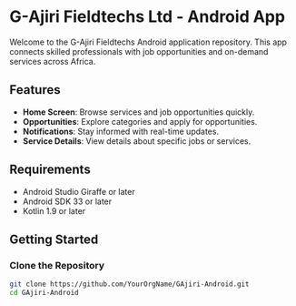 # G-Ajiri Fieldtechs Ltd - Android App

Welcome to the G-Ajiri Fieldtechs Android application repository. This app connects skilled professionals with job opportunities and on-demand services across Africa.

## Features

- **Home Screen**: Browse services and job opportunities quickly.
- **Opportunities**: Explore categories and apply for opportunities.
- **Notifications**: Stay informed with real-time updates.
- **Service Details**: View details about specific jobs or services.

## Requirements

- Android Studio Giraffe or later
- Android SDK 33 or later
- Kotlin 1.9 or later

## Getting Started

### Clone the Repository

```bash
git clone https://github.com/YourOrgName/GAjiri-Android.git
cd GAjiri-Android
